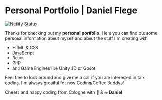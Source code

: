 # Personal Portfolio | Daniel Flege

[![Netlify Status](https://api.netlify.com/api/v1/badges/aa21969b-7487-4544-8fda-35ed202ca737/deploy-status)](https://app.netlify.com/sites/daniel-flege/deploys)

Thanks for checking out my **personal portfolio**. Here you can find out some personal information about myself and about the stuff I'm creating with 

- HTML & CSS
- JavaScript
- React
- PHP
- and Game Engines like Unity 3D or Godot.

Feel free to look around and give me a call if you are interested in talk coding. I'm always greatful for new Coding/Coffee Buddys!

Cheers and happy coding from Cologne with 💜 & ☕
**Daniel**

